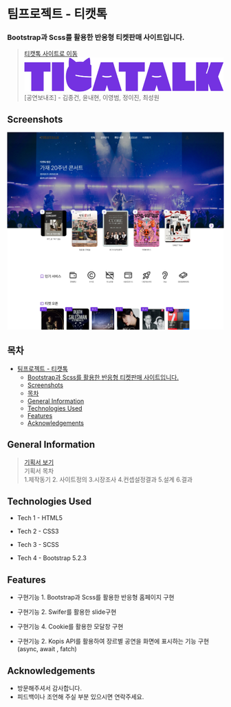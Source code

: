 # 팀프로젝트 - 티캣톡

### Bootstrap과 Scss를 활용한 반응형 티켓판매 사이트입니다.

> [티캣톡 사이트로 이동](https://ticatalk.vercel.app/)  
> ![grouplogo](/img/tkt-logo.svg)  
> [공연보내조] - 김종건, 윤내현, 이영범, 정이진, 최성원

## Screenshots

![](/img/teamproject1.jpg)

## 목차

- [팀프로젝트 - 티캣톡](#팀프로젝트---티캣톡)
  - [Bootstrap과 Scss를 활용한 반응형 티켓판매 사이트입니다.](#bootstrap과-scss를-활용한-반응형-티켓판매-사이트입니다)
  - [Screenshots](#screenshots)
  - [목차](#목차)
  - [General Information](#general-information)
  - [Technologies Used](#technologies-used)
  - [Features](#features)
  - [Acknowledgements](#acknowledgements)

## General Information

> [기획서 보기](https://github.com/YoungBeomLee/teamproject_ticatalk/ticatalk-proposal.pdf)  
> 기획서 목차  
> 1.제작동기 2. 사이트정의 3.시장조사 4.컨셉설정결과 5.설계 6.결과
>


## Technologies Used

- Tech 1 - HTML5
- Tech 2 - CSS3
- Tech 3 - SCSS

- Tech 4 - Bootstrap 5.2.3


## Features

- 구현기능 1. Bootstrap과 Scss를 활용한 반응형 홈페이지 구현
- 구현기능 2. Swifer를 활용한 slide구현
- 구현기능 4. Cookie를 활용한 모달창 구현

- 구현기능 2. Kopis API를 활용하여 장르별 공연을 화면에 표시하는 기능 구현(async, await , fatch)


## Acknowledgements

- 방문해주셔서 감사합니다.
- 피드백이나 조언해 주실 부분 있으시면 연락주세요.
